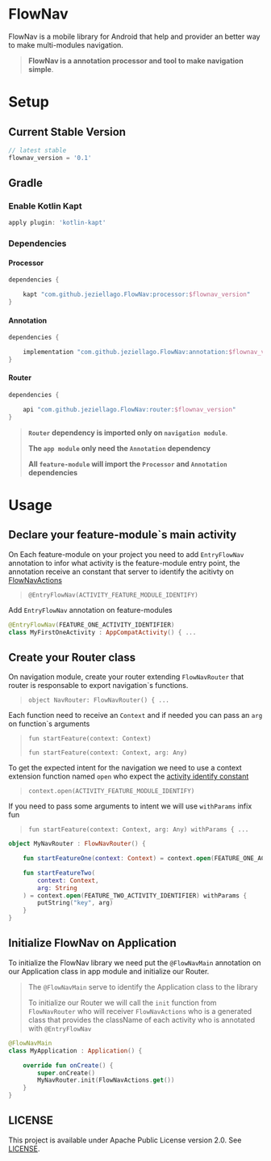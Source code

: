 # FlowNav

FlowNav is a mobile library for Android that help and provider an better way to make multi-modules navigation.

>**FlowNav is a annotation processor and tool to make navigation simple**.

# Setup

## Current Stable Version

```gradle
// latest stable
flownav_version = '0.1'
```

## Gradle

### Enable Kotlin Kapt

```groovy
apply plugin: 'kotlin-kapt'
```

### Dependencies

#### Processor

```groovy
dependencies {

    kapt "com.github.jeziellago.FlowNav:processor:$flownav_version"
}
```

#### Annotation

```groovy
dependencies {

    implementation "com.github.jeziellago.FlowNav:annotation:$flownav_version"
}
```

#### Router

```groovy
dependencies {

    api "com.github.jeziellago.FlowNav:router:$flownav_version"
}
```

>**`Router` dependency is imported only on `navigation module`**.
>
>**The `app module` only need the `Annotation` dependency**
>
>**All `feature-module` will import the `Processor` and `Annotation` dependencies**

# Usage

## Declare your feature-module`s main activity

On Each feature-module on your project you need to add `EntryFlowNav` annotation to infor what activity is the feature-module entry point, the annotation receive an constant that server to identify the acitivty on [FlowNavActions](#initialize-flownav-on-application)

>`@EntryFlowNav(ACTIVITY_FEATURE_MODULE_IDENTIFY)`

Add `EntryFlowNav` annotation on feature-modules

```kotlin
@EntryFlowNav(FEATURE_ONE_ACTIVITY_IDENTIFIER)
class MyFirstOneActivity : AppCompatActivity() { ...
```

## Create your Router class

On navigation module, create your router extending  `FlowNavRouter` that router is responsable to export navigation`s functions.

>`object NavRouter: FlowNavRouter() { ...`

Each function need to receive an `Context` and if needed you can pass an `arg` on function`s arguments

>`fun startFeature(context: Context)`
>
>`fun startFeature(context: Context, arg: Any)`

To get the expected intent for the navigation we need to use a context extension function named `open` who expect the [activity identify constant](#declare-your-feature-modules-main-activity)

>`context.open(ACTIVITY_FEATURE_MODULE_IDENTIFY)`

If you need to pass some arguments to intent we will use `withParams` infix fun

>`fun startFeature(context: Context, arg: Any) withParams { ...`

```kotlin
object MyNavRouter : FlowNavRouter() {

    fun startFeatureOne(context: Context) = context.open(FEATURE_ONE_ACTIVITY_IDENTIFIER)

    fun startFeatureTwo(
        context: Context,
        arg: String
    ) = context.open(FEATURE_TWO_ACTIVITY_IDENTIFIER) withParams {
        putString("key", arg)
    }
}
```

## Initialize FlowNav on Application

To initialize the FlowNav library we need put the `@FlowNavMain` annotation on our Application class in app module and initialize our Router.

>The `@FlowNavMain` serve to identify the Application class to the library
>
>To initialize our Router we will call the `init` function from `FlowNavRouter` who will receiver `FlowNavActions` who is a generated class that provides the className of each activity who is annotated with `@EntryFlowNav`

```kotlin
@FlowNavMain
class MyApplication : Application() {

    override fun onCreate() {
        super.onCreate()
        MyNavRouter.init(FlowNavActions.get())
    }
}
```

## LICENSE

This project is available under Apache Public License version 2.0. See [LICENSE](LICENSE).